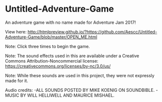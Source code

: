 # Untitled-Adventure-Game

An adventure game with no name made for Adventure Jam 2017!

View here: http://htmlpreview.github.io/?https://github.com/Aescc/Untitled-Adventure-Game/blob/master/OPEN_ME.html

Note: Click three times to begin the game.

Note: The sound effects used in this are available under a Creative Commons Attribution-Noncommercial license: https://creativecommons.org/licenses/by-nc/3.0/us/

Note: While these sounds are used in this project, they were not expressly made for it.

Audio credits:
	-ALL SOUNDS POSTED BY MIKE KOENIG ON SOUNDBIBLE.
	-MUSIC BY WILL HELLIWELL AND MAURICE MISHAEL.
